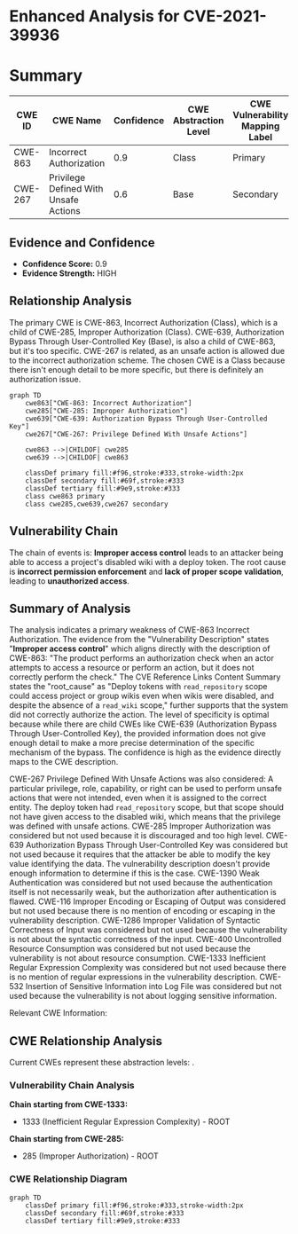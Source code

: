 # Enhanced Analysis for CVE-2021-39936

# Summary
| CWE ID | CWE Name | Confidence | CWE Abstraction Level | CWE Vulnerability Mapping Label | CWE-Vulnerability Mapping Notes |
|---|---|---|---|---|---|
| CWE-863 | Incorrect Authorization | 0.9 | Class | Primary | Allowed-with-Review |
| CWE-267 | Privilege Defined With Unsafe Actions | 0.6 | Base | Secondary | Allowed |

## Evidence and Confidence

*   **Confidence Score:** 0.9
*   **Evidence Strength:** HIGH

## Relationship Analysis
The primary CWE is CWE-863, Incorrect Authorization (Class), which is a child of CWE-285, Improper Authorization (Class). CWE-639, Authorization Bypass Through User-Controlled Key (Base), is also a child of CWE-863, but it's too specific. CWE-267 is related, as an unsafe action is allowed due to the incorrect authorization scheme. The chosen CWE is a Class because there isn't enough detail to be more specific, but there is definitely an authorization issue.

```mermaid
graph TD
    cwe863["CWE-863: Incorrect Authorization"]
    cwe285["CWE-285: Improper Authorization"]
    cwe639["CWE-639: Authorization Bypass Through User-Controlled Key"]
    cwe267["CWE-267: Privilege Defined With Unsafe Actions"]

    cwe863 -->|CHILDOF| cwe285
    cwe639 -->|CHILDOF| cwe863

    classDef primary fill:#f96,stroke:#333,stroke-width:2px
    classDef secondary fill:#69f,stroke:#333
    classDef tertiary fill:#9e9,stroke:#333
    class cwe863 primary
    class cwe285,cwe639,cwe267 secondary
```

## Vulnerability Chain
The chain of events is: **Improper access control** leads to an attacker being able to access a project's disabled wiki with a deploy token. The root cause is **incorrect permission enforcement** and **lack of proper scope validation**, leading to **unauthorized access**.

## Summary of Analysis
The analysis indicates a primary weakness of CWE-863 Incorrect Authorization. The evidence from the "Vulnerability Description" states "**Improper access control**" which aligns directly with the description of CWE-863: "The product performs an authorization check when an actor attempts to access a resource or perform an action, but it does not correctly perform the check." The CVE Reference Links Content Summary states the "root_cause" as "Deploy tokens with `read_repository` scope could access project or group wikis even when wikis were disabled, and despite the absence of a `read_wiki` scope," further supports that the system did not correctly authorize the action. The level of specificity is optimal because while there are child CWEs like CWE-639 (Authorization Bypass Through User-Controlled Key), the provided information does not give enough detail to make a more precise determination of the specific mechanism of the bypass. The confidence is high as the evidence directly maps to the CWE description.

CWE-267 Privilege Defined With Unsafe Actions was also considered: A particular privilege, role, capability, or right can be used to perform unsafe actions that were not intended, even when it is assigned to the correct entity. The deploy token had `read_repository` scope, but that scope should not have given access to the disabled wiki, which means that the privilege was defined with unsafe actions.
CWE-285 Improper Authorization was considered but not used because it is discouraged and too high level.
CWE-639 Authorization Bypass Through User-Controlled Key was considered but not used because it requires that the attacker be able to modify the key value identifying the data. The vulnerability description doesn't provide enough information to determine if this is the case.
CWE-1390 Weak Authentication was considered but not used because the authentication itself is not necessarily weak, but the authorization after authentication is flawed.
CWE-116 Improper Encoding or Escaping of Output was considered but not used because there is no mention of encoding or escaping in the vulnerability description.
CWE-1286 Improper Validation of Syntactic Correctness of Input was considered but not used because the vulnerability is not about the syntactic correctness of the input.
CWE-400 Uncontrolled Resource Consumption was considered but not used because the vulnerability is not about resource consumption.
CWE-1333 Inefficient Regular Expression Complexity was considered but not used because there is no mention of regular expressions in the vulnerability description.
CWE-532 Insertion of Sensitive Information into Log File was considered but not used because the vulnerability is not about logging sensitive information.

Relevant CWE Information:


## CWE Relationship Analysis

Current CWEs represent these abstraction levels: .


### Vulnerability Chain Analysis

**Chain starting from CWE-1333:**
- 1333 (Inefficient Regular Expression Complexity) - ROOT


**Chain starting from CWE-285:**
- 285 (Improper Authorization) - ROOT



### CWE Relationship Diagram

```mermaid
graph TD
    classDef primary fill:#f96,stroke:#333,stroke-width:2px
    classDef secondary fill:#69f,stroke:#333
    classDef tertiary fill:#9e9,stroke:#333
```